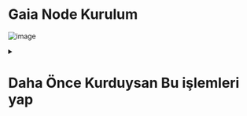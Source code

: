# Gaia Node Kurulum 
![image](https://github.com/user-attachments/assets/54b74a74-5e0f-4f69-9ad7-483c4805b672)

<details>
  <summary> <h1>Daha Önce Kurduysan Bu işlemleri yap</summary> </h1>
